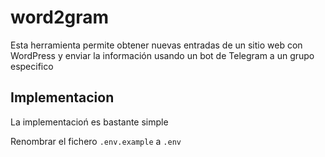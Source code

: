 # word2gram

Esta herramienta permite obtener nuevas entradas de un sitio web con WordPress y enviar la información usando un bot de Telegram a un grupo especifico

## Implementacion

La implementacioń es bastante simple  

Renombrar el fichero `.env.example` a `.env`  

